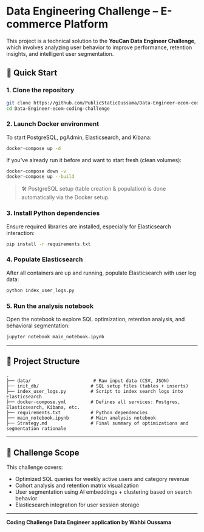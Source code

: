 # Data Engineering Challenge – E-commerce Platform

This project is a technical solution to the **YouCan Data Engineer Challenge**, which involves analyzing user behavior to improve performance, retention insights, and intelligent user segmentation.

## 🔧 Quick Start

### 1. Clone the repository

```bash
git clone https://github.com/PublicStaticOussama/Data-Engineer-ecom-coding-challenge.git
cd Data-Engineer-ecom-coding-challenge
```

### 2. Launch Docker environment

To start PostgreSQL, pgAdmin, Elasticsearch, and Kibana:

```bash
docker-compose up -d
```

If you've already run it before and want to start fresh (clean volumes):

```bash
docker-compose down -v
docker-compose up --build
```

> 🛠 PostgreSQL setup (table creation & population) is done automatically via the Docker setup.

### 3. Install Python dependencies

Ensure required libraries are installed, especially for Elasticsearch interaction:

```bash
pip install -r requirements.txt
```

### 4. Populate Elasticsearch

After all containers are up and running, populate Elasticsearch with user log data:

```bash
python index_user_logs.py
```

### 5. Run the analysis notebook

Open the notebook to explore SQL optimization, retention analysis, and behavioral segmentation:

```bash
jupyter notebook main_notebook.ipynb
```

---

## 📁 Project Structure

```
.
├── data/                       # Raw input data (CSV, JSON)
├── init_db/                   # SQL setup files (tables + inserts)
├── index_user_logs.py         # Script to index search logs into Elasticsearch
├── docker-compose.yml         # Defines all services: Postgres, Elasticsearch, Kibana, etc.
├── requirements.txt           # Python dependencies
├── main_notebook.ipynb        # Main analysis notebook
├── Strategy.md                # Final summary of optimizations and segmentation rationale
```

---

## 🧐 Challenge Scope

This challenge covers:

* Optimized SQL queries for weekly active users and category revenue
* Cohort analysis and retention matrix visualization
* User segmentation using AI embeddings + clustering based on search behavior
* Elasticsearch integration for user session storage

---


**Coding Challenge Data Engineer application by Wahbi Oussama**
